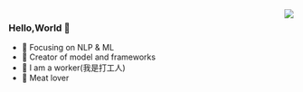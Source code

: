 <img align="right" src="https://github-readme-stats.vercel.app/api?username=shawroad&show_icons=true&icon_color=CE1D2D&text_color=718096&bg_color=ffffff&hide_title=true" />

### Hello,World 👋

- :orange_book: Focusing on NLP & ML
- :hammer: Creator of model and frameworks
- :ram: I am a worker(我是打工人)
- :meat_on_bone: Meat lover

